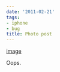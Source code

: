 ```yaml
---
date: '2011-02-21'
tags:
- iphone
- bug
title: Photo post
---
```


[image](/img/2011-02-21-photo-post/242dec3d65d32f176d287ec40fdf864c95620a537bfd14ec34631edcd455d0df.png)

Oops.
